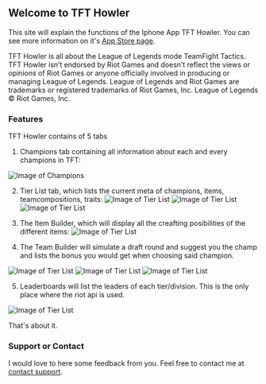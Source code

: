 ## Welcome to TFT Howler

This site will explain the functions of the Iphone App TFT Howler. You can see more information on it's [App Store page](https://apps.apple.com/ke/app/tft-howler/id1475359764).

TFT Howler is all about the League of Legends mode TeamFight Tactics. TFT Howler isn’t endorsed by Riot Games and doesn’t reflect the views or opinions of Riot Games
or anyone officially involved in producing or managing League of Legends. League of Legends and Riot Games are
trademarks or registered trademarks of Riot Games, Inc. League of Legends © Riot Games, Inc.

### Features

TFT Howler contains of 5 tabs
1. Champions tab containing all information about each and every champions in TFT:

![Image of Champions](https://is3-ssl.mzstatic.com/image/thumb/Purple113/v4/b9/79/08/b9790812-1c9c-ec76-a683-1824e2d93ded/pr_source.png/230x0w.jpg)

2. Tier List tab, which lists the current meta of champions, items, teamcompositions, traits:
![Image of Tier List](https://is3-ssl.mzstatic.com/image/thumb/Purple123/v4/d6/21/c3/d621c38e-914f-4fec-77c9-678be304fb6d/pr_source.png/230x0w.jpg)
![Image of Tier List](https://is4-ssl.mzstatic.com/image/thumb/Purple123/v4/6e/c1/c2/6ec1c241-1529-ee4e-9592-be00ce4a443b/pr_source.png/230x0w.jpg)
![Image of Tier List](https://is2-ssl.mzstatic.com/image/thumb/Purple123/v4/ce/10/b9/ce10b950-4cf8-57d6-9311-7dce4ce98357/pr_source.png/230x0w.jpg)

3. The Item Builder, which will display all the creafting posibilities of the different items:
![Image of Tier List](https://is5-ssl.mzstatic.com/image/thumb/Purple123/v4/59/cc/ef/59ccef73-f331-fe1a-70b0-b227b8ac908c/pr_source.png/230x0w.jpg)

4. The Team Builder will simulate a draft round and suggest you the champ and lists the bonus you would get when choosing said champion.

![Image of Tier List](https://is1-ssl.mzstatic.com/image/thumb/Purple113/v4/82/5c/43/825c4344-7118-3720-225c-887e36c1005c/pr_source.png/230x0w.jpg)
![Image of Tier List](https://is3-ssl.mzstatic.com/image/thumb/Purple123/v4/84/fd/7a/84fd7aef-688a-fa3b-3e04-c9c734335f86/pr_source.png/230x0w.jpg)
![Image of Tier List](https://is1-ssl.mzstatic.com/image/thumb/Purple113/v4/5e/94/09/5e94092d-cc97-f27b-ee2d-919da18ac11f/pr_source.png/230x0w.jpg)

5. Leaderboards will list the leaders of each tier/division. This is the only place where the riot api is used.

![Image of Tier List](http://lazyson.com/leaderboard.png)


That's about it.

### Support or Contact

I would love to here some feedback from you. Feel free to contact me at [contact support](mailto:support@deckhowler.com).
